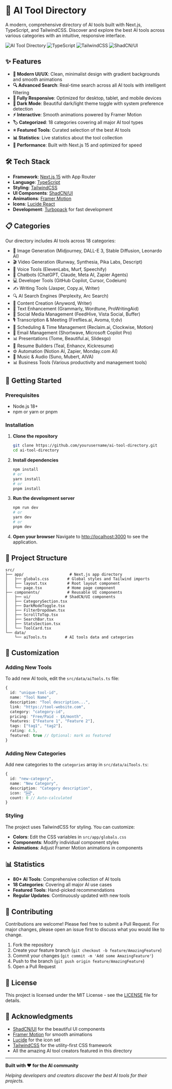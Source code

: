 # 🤖 AI Tool Directory

A modern, comprehensive directory of AI tools built with Next.js, TypeScript, and TailwindCSS. Discover and explore the best AI tools across various categories with an intuitive, responsive interface.

![AI Tool Directory](https://img.shields.io/badge/Next.js-15.5.3-black) ![TypeScript](https://img.shields.io/badge/TypeScript-5.0-blue) ![TailwindCSS](https://img.shields.io/badge/TailwindCSS-3.0-38B2AC) ![ShadCN/UI](https://img.shields.io/badge/ShadCN%2FUI-Latest-000000)

## ✨ Features

- **🎨 Modern UI/UX**: Clean, minimalist design with gradient backgrounds and smooth animations
- **🔍 Advanced Search**: Real-time search across all AI tools with intelligent filtering
- **📱 Fully Responsive**: Optimized for desktop, tablet, and mobile devices
- **🌙 Dark Mode**: Beautiful dark/light theme toggle with system preference detection
- **⚡ Interactive**: Smooth animations powered by Framer Motion
- **🏷️ Categorized**: 18 categories covering all major AI tool types
- **⭐ Featured Tools**: Curated selection of the best AI tools
- **📊 Statistics**: Live statistics about the tool collection
- **🚀 Performance**: Built with Next.js 15 and optimized for speed

## 🛠️ Tech Stack

- **Framework**: [Next.js 15](https://nextjs.org/) with App Router
- **Language**: [TypeScript](https://www.typescriptlang.org/)
- **Styling**: [TailwindCSS](https://tailwindcss.com/)
- **UI Components**: [ShadCN/UI](https://ui.shadcn.com/)
- **Animations**: [Framer Motion](https://www.framer.com/motion/)
- **Icons**: [Lucide React](https://lucide.dev/)
- **Development**: [Turbopack](https://turbo.build/pack) for fast development

## 📋 Categories

Our directory includes AI tools across 18 categories:

- 🎨 Image Generation (Midjourney, DALL-E 3, Stable Diffusion, Leonardo AI)
- 🎬 Video Generation (Runway, Synthesia, Pika Labs, Descript)
- 🎤 Voice Tools (ElevenLabs, Murf, Speechify)
- 🤖 Chatbots (ChatGPT, Claude, Meta AI, Zapier Agents)
- 💻 Developer Tools (GitHub Copilot, Cursor, Codeium)
- ✍️ Writing Tools (Jasper, Copy.ai, Writer)
- 🔍 AI Search Engines (Perplexity, Arc Search)
- 📝 Content Creation (Anyword, Writer)
- 📖 Text Enhancement (Grammarly, Wordtune, ProWritingAid)
- 📱 Social Media Management (FeedHive, Vista Social, Buffer)
- 🎙️ Transcription & Meeting (Fireflies.ai, Avoma, tl;dv)
- 📅 Scheduling & Time Management (Reclaim.ai, Clockwise, Motion)
- 📧 Email Management (Shortwave, Microsoft Copilot Pro)
- 📊 Presentations (Tome, Beautiful.ai, Slidesgo)
- 👤 Resume Builders (Teal, Enhancv, Kickresume)
- ⚙️ Automation (Notion AI, Zapier, Monday.com AI)
- 🎵 Music & Audio (Suno, Mubert, AIVA)
- 📊 Business Tools (Various productivity and management tools)

## 🚀 Getting Started

### Prerequisites

- Node.js 18+ 
- npm or yarn or pnpm

### Installation

1. **Clone the repository**
   ```bash
   git clone https://github.com/yourusername/ai-tool-directory.git
   cd ai-tool-directory
   ```

2. **Install dependencies**
   ```bash
   npm install
   # or
   yarn install
   # or
   pnpm install
   ```

3. **Run the development server**
   ```bash
   npm run dev
   # or
   yarn dev
   # or
   pnpm dev
   ```

4. **Open your browser**
   Navigate to [http://localhost:3000](http://localhost:3000) to see the application.

## 📁 Project Structure

```
src/
├── app/                    # Next.js app directory
│   ├── globals.css        # Global styles and Tailwind imports
│   ├── layout.tsx         # Root layout component
│   └── page.tsx           # Home page component
├── components/            # Reusable UI components
│   ├── ui/               # ShadCN/UI components
│   ├── CategorySection.tsx
│   ├── DarkModeToggle.tsx
│   ├── FilterDropdown.tsx
│   ├── ScrollToTop.tsx
│   ├── SearchBar.tsx
│   ├── StatsSection.tsx
│   └── ToolCard.tsx
└── data/
    └── aiTools.ts        # AI tools data and categories
```

## 🎨 Customization

### Adding New Tools

To add new AI tools, edit the `src/data/aiTools.ts` file:

```typescript
{
  id: "unique-tool-id",
  name: "Tool Name",
  description: "Tool description...",
  link: "https://tool-website.com",
  category: "category-id",
  pricing: "Free/Paid - $X/month",
  features: ["Feature 1", "Feature 2"],
  tags: ["tag1", "tag2"],
  rating: 4.5,
  featured: true // Optional: mark as featured
}
```

### Adding New Categories

Add new categories to the `categories` array in `src/data/aiTools.ts`:

```typescript
{
  id: "new-category",
  name: "New Category",
  description: "Category description",
  icon: "🆕",
  count: 0 // Auto-calculated
}
```

### Styling

The project uses TailwindCSS for styling. You can customize:

- **Colors**: Edit the CSS variables in `src/app/globals.css`
- **Components**: Modify individual component styles
- **Animations**: Adjust Framer Motion animations in components

## 📊 Statistics

- **80+ AI Tools**: Comprehensive collection of AI tools
- **18 Categories**: Covering all major AI use cases
- **Featured Tools**: Hand-picked recommendations
- **Regular Updates**: Continuously updated with new tools

## 🤝 Contributing

Contributions are welcome! Please feel free to submit a Pull Request. For major changes, please open an issue first to discuss what you would like to change.

1. Fork the repository
2. Create your feature branch (`git checkout -b feature/AmazingFeature`)
3. Commit your changes (`git commit -m 'Add some AmazingFeature'`)
4. Push to the branch (`git push origin feature/AmazingFeature`)
5. Open a Pull Request

## 📝 License

This project is licensed under the MIT License - see the [LICENSE](LICENSE) file for details.

## 🙏 Acknowledgments

- [ShadCN/UI](https://ui.shadcn.com/) for the beautiful UI components
- [Framer Motion](https://www.framer.com/motion/) for smooth animations
- [Lucide](https://lucide.dev/) for the icon set
- [TailwindCSS](https://tailwindcss.com/) for the utility-first CSS framework
- All the amazing AI tool creators featured in this directory

---

**Built with ❤️ for the AI community**

*Helping developers and creators discover the best AI tools for their projects.*
